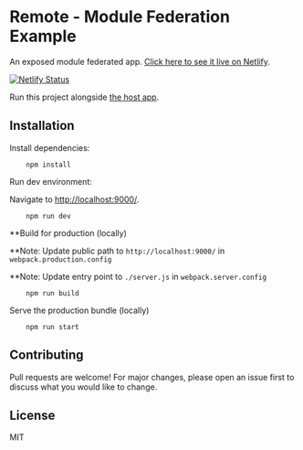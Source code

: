 # Remote - Module Federation Example

An exposed module federated app. [Click here to see it live on Netlify](https://remote-module-federation-example.netlify.app/).

[![Netlify Status](https://api.netlify.com/api/v1/badges/cf6cdaa0-edc1-488b-9844-7edb469b4eeb/deploy-status)](https://app.netlify.com/sites/remote-module-federation-example/deploys)

Run this project alongside [the host app](https://github.com/waldronmatt/host-module-federation-example).

## Installation

Install dependencies:

        npm install

Run dev environment:

Navigate to [http://localhost:9000/](http://localhost:9000/).

        npm run dev

\*\*Build for production (locally)

\*\*Note: Update public path to `http://localhost:9000/` in `webpack.production.config`

\*\*Note: Update entry point to `./server.js` in `webpack.server.config`

        npm run build

Serve the production bundle (locally)

        npm run start

## Contributing

Pull requests are welcome! For major changes, please open an issue first to discuss what you would like to change.

## License

MIT
